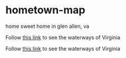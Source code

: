 # hometown-map
home sweet home in glen allen, va

Follow [this link](https://itspangler.github.io/hometown-map/waterways/) to see the waterways of Virginia

Follow <a href="https://itspangler.github.io/hometown-map/waterways/" target="blank">this link<a/> to see the waterways of Virginia
